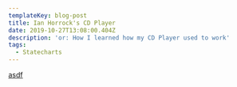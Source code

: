 ```yaml
---
templateKey: blog-post
title: Ian Horrock's CD Player
date: 2019-10-27T13:08:00.404Z
description: 'or: How I learned how my CD Player used to work'
tags:
  - Statecharts
---
```





[asdf](https://books.google.no/books/about/Constructing_the_User_Interface_with_Sta.html?id=-9VQAAAAMAAJ&redir_esc=y&hl=en)
